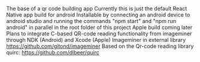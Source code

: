 
The base of a qr code building app
Currently this is just the default React Native app build for android
Installable by connecting an android device to android studio and running the commands "npm start" and "npm run android" in parallel in the root folder of this project
Apple build coming later
Plans to integrate C-based QR-code reading functionality from imageminer through NDK (Android) and Xcode (Apple)
Imageminer in external library https://github.com/gitond/imageminer
Based on the Qr-code reading library quirc: https://github.com/dlbeer/quirc
